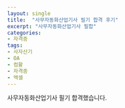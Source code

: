 ```yaml
---
layout: single
title:  "사무자동화산업기사 필기 합격 후기"
excerpt: "사무자동화산업기사 필합"
categories: 
- 자격증
tags:
- 사자산기
- OA
- 컴활
- 자격증
- 엑셀
---
```

사무자동화산업기사 필기 합격했습니다.

